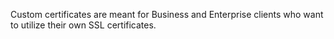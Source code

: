 Custom certificates are meant for Business and Enterprise clients who want to utilize their own SSL certificates.
